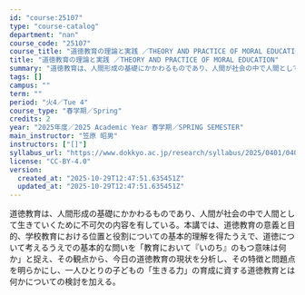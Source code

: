 ```yaml
---
id: "course:25107"
type: "course-catalog"
department: "nan"
course_code: "25107"
course_title: "道徳教育の理論と実践 ／THEORY AND PRACTICE OF MORAL EDUCATION"
title: "道徳教育の理論と実践 ／THEORY AND PRACTICE OF MORAL EDUCATION"
summary: "道徳教育は、人間形成の基礎にかかわるものであり、人間が社会の中で人間として生きていくために不可欠の内容を有している。本講では、道徳教育の意義と目的、学校教育における位置と役割についての基本的理解を得たうえで、道徳について考えるうえでの基本的…"
tags: []
campus: ""
term: ""
period: "火4／Tue 4"
course_type: "春学期／Spring"
credits: 2
year: "2025年度／2025 Academic Year 春学期／SPRING SEMESTER"
main_instructor: "笠原 昭男"
instructors: ["[]"]
syllabus_url: "https://www.dokkyo.ac.jp/research/syllabus/2025/0401/0401_25107_ja_JP.html"
license: "CC-BY-4.0"
version:
  created_at: "2025-10-29T12:47:51.635451Z"
  updated_at: "2025-10-29T12:47:51.635451Z"
---
```

道徳教育は、人間形成の基礎にかかわるものであり、人間が社会の中で人間として生きていくために不可欠の内容を有している。本講では、道徳教育の意義と目的、学校教育における位置と役割についての基本的理解を得たうえで、道徳について考えるうえでの基本的な問いを「教育において『いのち』のもつ意味は何か」と捉え、その観点から、今日の道徳教育の現状を分析し、その特徴と問題点を明らかにし、一人ひとりの子どもの「生きる力」の育成に資する道徳教育とは何かについての検討を加える。
